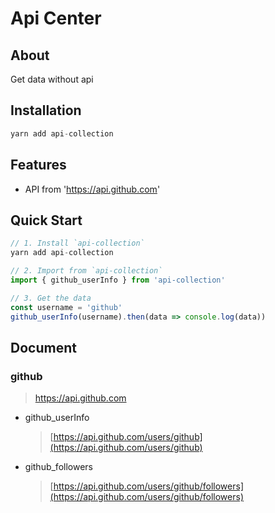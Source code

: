 # Api Center

## About

Get data without api

## Installation

```js
yarn add api-collection
```

## Features

* API from 'https://api.github.com'

## Quick Start

```js
// 1. Install `api-collection`
yarn add api-collection

// 2. Import from `api-collection`
import { github_userInfo } from 'api-collection'

// 3. Get the data
const username = 'github'
github_userInfo(username).then(data => console.log(data))
```

## Document

### github

> https://api.github.com

* github_userInfo

  > [https://api.github.com/users/github](https://api.github.com/users/github)

* github_followers
  > [https://api.github.com/users/github/followers](https://api.github.com/users/github/followers)
